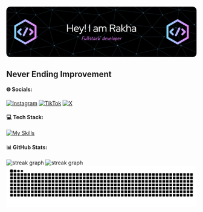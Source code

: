 ![Muhammad Rakha](img/github-header-image.png)

## Never Ending Improvement

#### 🌐 Socials:

[![Instagram](https://img.shields.io/badge/Instagram-%23E4405F.svg?logo=Instagram&logoColor=white)](https://instagram.com/rakha.tech) [![TikTok](https://img.shields.io/badge/TikTok-%23000000.svg?logo=TikTok&logoColor=white)](https://tiktok.com/@rakha.tech) [![X](https://img.shields.io/badge/X-black.svg?logo=X&logoColor=white)](https://x.com/rakha77_)

#### 💻 Tech Stack:

[![My Skills](https://skillicons.dev/icons?i=html,css,js,tailwind,git,nodejs,java,firebase,figma,discordjs&perline=5)](https://skillicons.dev)

#### 📊 GitHub Stats:

<div align="left">
  <img src="https://streak-stats.demolab.com?user=rakha-tech&locale=en&mode=daily&theme=dracula&hide_border=false&border_radius=5&order=3" alt="streak graph"  />
  <img src="https://github-readme-stats.vercel.app/api/top-langs/?username=rakha-tech&locale=en&mode=daily&theme=dracula&hide_border=false&border_radius=5&order=3" alt="streak graph"  />
</div>

<img src="https://raw.githubusercontent.com/rakha-tech/rakha-tech/output/snake.svg" alt="Snake animation" />
